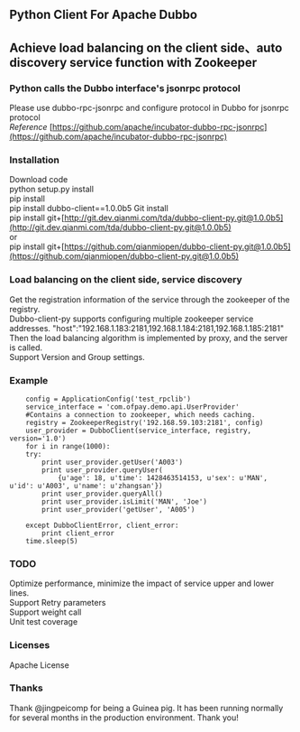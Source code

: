 ## Python Client For Apache Dubbo
## Achieve load balancing on the client side、auto discovery service function with Zookeeper
### Python calls the Dubbo interface's jsonrpc protocol
Please use dubbo-rpc-jsonrpc and configure protocol in Dubbo for jsonrpc protocol   
*Reference* [https://github.com/apache/incubator-dubbo-rpc-jsonrpc](https://github.com/apache/incubator-dubbo-rpc-jsonrpc)

### Installation

Download code  
python setup.py install  
pip install  
pip install dubbo-client==1.0.0b5
Git install  
pip install git+[http://git.dev.qianmi.com/tda/dubbo-client-py.git@1.0.0b5](http://git.dev.qianmi.com/tda/dubbo-client-py.git@1.0.0b5)  
or  
pip install git+[https://github.com/qianmiopen/dubbo-client-py.git@1.0.0b5](https://github.com/qianmiopen/dubbo-client-py.git@1.0.0b5)

### Load balancing on the client side, service discovery

Get the registration information of the service through the zookeeper of the registry.  
Dubbo-client-py supports configuring multiple zookeeper service addresses. 
"host":"192.168.1.183:2181,192.168.1.184:2181,192.168.1.185:2181"  
Then the load balancing algorithm is implemented by proxy, and the server is called.    
Support Version and Group settings.
### Example
	    config = ApplicationConfig('test_rpclib')
	    service_interface = 'com.ofpay.demo.api.UserProvider'
	    #Contains a connection to zookeeper, which needs caching.
	    registry = ZookeeperRegistry('192.168.59.103:2181', config)
	    user_provider = DubboClient(service_interface, registry, version='1.0')
	    for i in range(1000):
        try:
            print user_provider.getUser('A003')
            print user_provider.queryUser(
                {u'age': 18, u'time': 1428463514153, u'sex': u'MAN', u'id': u'A003', u'name': u'zhangsan'})
            print user_provider.queryAll()
            print user_provider.isLimit('MAN', 'Joe')
            print user_provider('getUser', 'A005')

        except DubboClientError, client_error:
            print client_error
        time.sleep(5)
	
### TODO
Optimize performance, minimize the impact of service upper and lower lines.  
Support Retry parameters  
Support weight call  
Unit test coverage   
### Licenses
Apache License
### Thanks 
Thank @jingpeicomp for being a Guinea pig. It has been running normally for several months in the production environment. Thank you!
